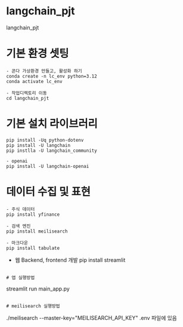 # langchain_pjt
langchain_pjt

# 기본 환경 셋팅
```
- 콘다 가상환경 만들고, 활성화 하기
conda create -n lc_env python=3.12
conda activate lc_env

- 작업디렉토리 이동
cd langchain_pjt
```

# 기본 설치 라이브러리
```
pip install -Uq python-dotenv
pip install -U langchain 
pip instlla -U langchain_community

- openai 
pip install -U langchain-openai 
```

# 데이터 수집 및 표현
```
- 주식 데이터
pip install yfinance

- 검색 엔진
pip install meilisearch

- 마크다운
pip install tabulate
```

- 웹 Backend, frontend 개발
pip install streamlit
```

# 앱 실행방법
```
streamlit run main_app.py
```

# meilisearch 실행방법
```
./meilisearch --master-key="MEILISEARCH_API_KEY"
.env 파일에 있음
```